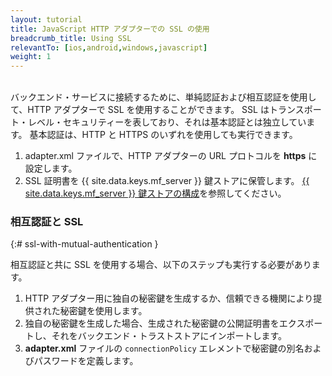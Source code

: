 ```yaml
---
layout: tutorial
title: JavaScript HTTP アダプターでの SSL の使用
breadcrumb_title: Using SSL
relevantTo: [ios,android,windows,javascript]
weight: 1
---
```

<!-- NLS_CHARSET=UTF-8 -->
<br/>
バックエンド・サービスに接続するために、単純認証および相互認証を使用して、HTTP アダプターで SSL を使用することができます。  
SSL はトランスポート・レベル・セキュリティーを表しており、それは基本認証とは独立しています。 基本認証は、HTTP と HTTPS のいずれを使用しても実行できます。

1. adapter.xml ファイルで、HTTP アダプターの URL プロトコルを <b>https</b> に設定します。
2. SSL 証明書を {{ site.data.keys.mf_server }} 鍵ストアに保管します。 [{{ site.data.keys.mf_server }} 鍵ストアの構成](../../../../authentication-and-security/configuring-the-mobilefirst-server-keystore/)を参照してください。

### 相互認証と SSL
{:# ssl-with-mutual-authentication }

相互認証と共に SSL を使用する場合、以下のステップも実行する必要があります。

1. HTTP アダプター用に独自の秘密鍵を生成するか、信頼できる機関により提供された秘密鍵を使用します。
2. 独自の秘密鍵を生成した場合、生成された秘密鍵の公開証明書をエクスポートし、それをバックエンド・トラストストアにインポートします。
3. **adapter.xml** ファイルの `connectionPolicy` エレメントで秘密鍵の別名およびパスワードを定義します。 
